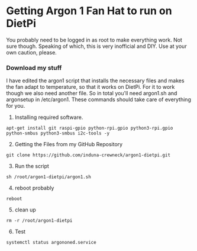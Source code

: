 # Getting Argon 1 Fan Hat to run on DietPi

You probably need to be logged in as root to make everything work. Not sure though. Speaking of which, this is very inofficial and DIY. Use at your own caution, please.

### Download my stuff
I have edited the argon1 script that installs the necessary files and makes the fan adapt to temperature, so that it works on DietPi. For it to work though we also need another file. So in total you'll need argon1.sh and argonsetup in /etc/argon1. These commands should take care of everything for you.

1. Installing required software.
```
apt-get install git raspi-gpio python-rpi.gpio python3-rpi.gpio python-smbus python3-smbus i2c-tools -y
```
2. Getting the Files from my GitHub Repository
```
git clone https://github.com/induna-crewneck/argon1-dietpi.git
```
3. Run the script
```
sh /root/argon1-dietpi/argon1.sh
```
4. reboot probably
```
reboot
```
5. clean up
```
rm -r /root/argon1-dietpi
```
6. Test
```
systemctl status argononed.service
```
